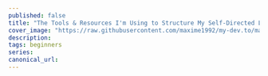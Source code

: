 ```yaml
---
published: false
title: "The Tools & Resources I'm Using to Structure My Self-Directed Learning Path to Becoming a Software Engineer"
cover_image: "https://raw.githubusercontent.com/maxime1992/my-dev.to/master/blog-posts/manage-dev-to-blog-posts-with-continuous-deployment/assets/github-travis-dev-to.png"
description:
tags: beginners
series:
canonical_url:
---
```

